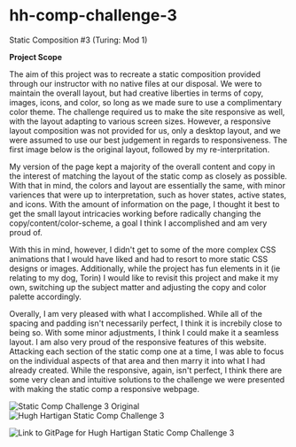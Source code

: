 # hh-comp-challenge-3
Static Composition #3 (Turing: Mod 1)

**Project Scope**

The aim of this project was to recreate a static composition provided through our instructor with no native files at our disposal. We were to maintain the overall layout, but had creative liberties in terms of copy, images, icons, and color, so long as we made sure to use a complimentary color theme. The challenge required us to make the site responsive as well, with the layout adapting to various screen sizes. However, a responsive layout composition was not provided for us, only a desktop layout, and we were assumed to use our best judgement in regards to responsiveness. The first image below is the original layout, followed by my re-interpritation.

My version of the page kept a majority of the overall content and copy in the interest of matching the layout of the static comp as closely as possible. With that in mind, the colors and layout are essentially the same, with minor variences that were up to interpretation, such as hover states, active states, and icons. With the amount of information on the page, I thought it best to get the small layout intricacies working before radically changing the copy/content/color-scheme, a goal I think I accomplished and am very proud of. 

With this in mind, however, I didn't get to some of the more complex CSS animations that I would have liked and had to resort to more static CSS designs or images. Additionally, while the project has fun elements in it (ie relating to my dog, Torin) I would like to revisit this project and make it my own, switching up the subject matter and adjusting the copy and color palette accordingly.

Overally, I am very pleased with what I accomplished. While all of the spacing and padding isn't necessarily perfect, I think it is increbily close to being so. With some minor adjustments, I think I could make it a seamless layout. I am also very proud of the responsive features of this website. Attacking each section of the static comp one at a time, I was able to focus on the individual aspects of that area and then marry it into what I had already created. While the responsive, again, isn't perfect, I think there are some very clean and intuitive solutions to the challenge we were presented with making the static comp a responsive webpage.

![Static Comp Challenge 3 Original](https://i.imgur.com/sT6eSxz.jpg)
![Hugh Hartigan Static Comp Challenge 3](https://i.imgur.com/Tc87J1L.png)

![Link to GitPage for Hugh Hartigan Static Comp Challenge 3](https://hartiganhm.github.io/hh-comp-challenge-3/)
